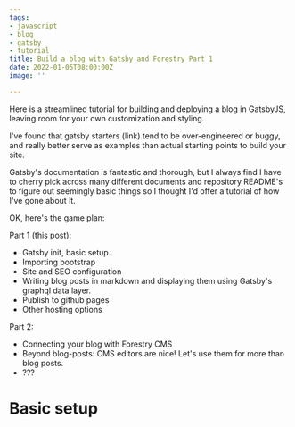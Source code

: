 ```yaml
---
tags:
- javascript
- blog
- gatsby
- tutorial
title: Build a blog with Gatsby and Forestry Part 1
date: 2022-01-05T08:00:00Z
image: ''

---
```

Here is a streamlined tutorial for building and deploying a blog in GatsbyJS, leaving room for your own customization and styling.

I've found that gatsby starters (link) tend to be over-engineered or buggy, and really better serve as examples than actual starting points to build your site.

Gatsby's documentation is fantastic and thorough, but I always find I have to cherry pick across many different documents and repository README's to figure out seemingly basic things so I thought I'd offer a tutorial of how I've gone about it.

OK, here's the game plan:

Part 1 (this post):

* Gatsby init, basic setup.
* Importing bootstrap
* Site and SEO configuration
* Writing blog posts in markdown and displaying them using Gatsby's graphql data layer.
* Publish to github pages
* Other hosting options

Part 2:

* Connecting your blog with Forestry CMS
* Beyond blog-posts: CMS editors are nice! Let's use them for more than blog posts.
* ???

# Basic setup